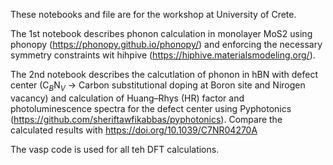 
These notebooks and file are for the workshop at University of Crete.

The 1st notebook describes phonon calculation in monolayer MoS2 using phonopy (https://phonopy.github.io/phonopy/) and enforcing the necessary symmetry constraints wit hihpive (https://hiphive.materialsmodeling.org/).

The 2nd notebook describes the calcutlation of phonon in hBN with defect center (C$_B$N$_V$  -> Carbon substitutional doping at Boron site and Nirogen vacancy) and calculation of Huang–Rhys (HR) factor and photoluminescence spectra for the defect center using Pyphotonics (https://github.com/sheriftawfikabbas/pyphotonics).  Compare the calculated results with https://doi.org/10.1039/C7NR04270A

The vasp code is used for all teh DFT calculations.

